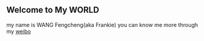 ## Welcome to My WORLD

my name is WANG Fengcheng(aka Frankie)
you can know me more through my [weibo](weibo.frankie.science)


